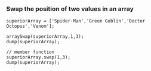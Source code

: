### Swap the position of two values in an array
```luceescript+trycf
superiorArray = ['Spider-Man','Green Goblin','Doctor Octopus','Venom'];

arraySwap(superiorArray,1,3);
dump(superiorArray);

// member function
superiorArray.swap(1,3);
dump(superiorArray);
```
